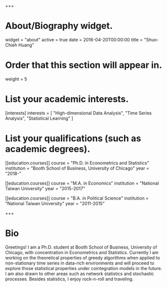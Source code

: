 +++
# About/Biography widget.
widget = "about"
active = true
date = 2016-04-20T00:00:00
title = "Shuo-Chieh Huang"


# Order that this section will appear in.
weight = 5

# List your academic interests.
[interests]
  interests = [
    "High-dimensional Data Analysis",
    "Time Series Analysis",
    "Statistical Learning"
  ]

# List your qualifications (such as academic degrees).
[[education.courses]]
  course = "Ph.D. in Econometrics and Statistics"
  institution = "Booth School of Business, University of Chicago"
  year = "2018-"

[[education.courses]]
  course = "M.A. in Economics"
  institution = "National Taiwan University"
  year = "2015-2017"

[[education.courses]]
  course = "B.A. in Political Science"
  institution = "National Taiwan University"
  year = "2011-2015"
 
+++

# Bio

Greetings! I am a Ph.D. student at Booth School of Business, University of Chicago, with concentration in Econometrics and Statistics. Currently I am working on the theoretical properties of greedy algorithms when applied to non-stationary time series in data-rich environments and will proceed to explore those statistical properties under cointegration models in the future. I am also drawn to other areas such as network statistics and stochastic processes. Besides statistics, I enjoy rock-n-roll and traveling.
